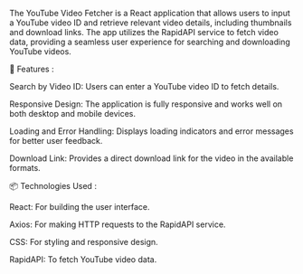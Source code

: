 

The YouTube Video Fetcher is a React application that allows users to input a YouTube video ID and retrieve relevant video details, including thumbnails and download links. The app utilizes the RapidAPI service to fetch video data, providing a seamless user experience for searching and downloading YouTube videos.

🚀 Features :

Search by Video ID: Users can enter a YouTube video ID to fetch details.

Responsive Design: The application is fully responsive and works well on both desktop and mobile devices.

Loading and Error Handling: Displays loading indicators and error messages for better user feedback.

Download Link: Provides a direct download link for the video in the available formats.

📦 Technologies Used :

React: For building the user interface.

Axios: For making HTTP requests to the RapidAPI service.

CSS: For styling and responsive design.

RapidAPI: To fetch YouTube video data.
